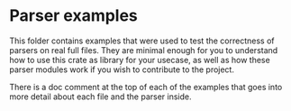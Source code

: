 # Parser examples

This folder contains examples that were used to test the correctness of parsers on real full files. They are minimal
enough for you to understand how to use this crate as library for your usecase, as well as how these parser modules work
if you wish to contribute to the project.

There is a doc comment at the top of each of the examples that goes into more detail about each file and the parser inside.